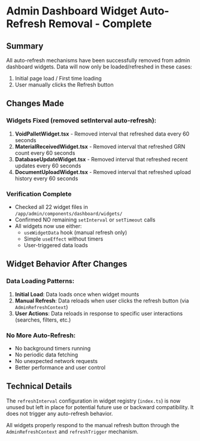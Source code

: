 # Admin Dashboard Widget Auto-Refresh Removal - Complete

## Summary
All auto-refresh mechanisms have been successfully removed from admin dashboard widgets. Data will now only be loaded/refreshed in these cases:
1. Initial page load / First time loading
2. User manually clicks the Refresh button

## Changes Made

### Widgets Fixed (removed setInterval auto-refresh):
1. **VoidPalletWidget.tsx** - Removed interval that refreshed data every 60 seconds
2. **MaterialReceivedWidget.tsx** - Removed interval that refreshed GRN count every 60 seconds  
3. **DatabaseUpdateWidget.tsx** - Removed interval that refreshed recent updates every 60 seconds
4. **DocumentUploadWidget.tsx** - Removed interval that refreshed upload history every 60 seconds

### Verification Complete
- Checked all 22 widget files in `/app/admin/components/dashboard/widgets/`
- Confirmed NO remaining `setInterval` or `setTimeout` calls
- All widgets now use either:
  - `useWidgetData` hook (manual refresh only)
  - Simple `useEffect` without timers
  - User-triggered data loads

## Widget Behavior After Changes

### Data Loading Patterns:
1. **Initial Load**: Data loads once when widget mounts
2. **Manual Refresh**: Data reloads when user clicks the refresh button (via `AdminRefreshContext`)
3. **User Actions**: Data reloads in response to specific user interactions (searches, filters, etc.)

### No More Auto-Refresh:
- No background timers running
- No periodic data fetching
- No unexpected network requests
- Better performance and user control

## Technical Details

The `refreshInterval` configuration in widget registry (`index.ts`) is now unused but left in place for potential future use or backward compatibility. It does not trigger any auto-refresh behavior.

All widgets properly respond to the manual refresh button through the `AdminRefreshContext` and `refreshTrigger` mechanism.